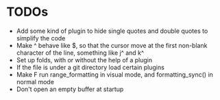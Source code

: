 # TODOs
- Add some kind of plugin to hide single quotes and double quotes to simplify
  the code
- Make ^ behave like \$, so that the cursor move at the first non-blank
  character of the line, something like j^ and k^
- Set up folds, with or without the help of a plugin
- If the file is under a git directory load certain plugins
- Make <Leader>F run range_formatting in visual mode, and formatting_sync() in
  normal mode
- Don't open an empty buffer at startup
